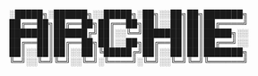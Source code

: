 ░█████╗░██████╗░░█████╗░██╗░░██╗██╗███████╗
██╔══██╗██╔══██╗██╔══██╗██║░░██║██║██╔════╝
███████║██████╔╝██║░░╚═╝███████║██║█████╗░░
██╔══██║██╔══██╗██║░░██╗██╔══██║██║██╔══╝░░
██║░░██║██║░░██║╚█████╔╝██║░░██║██║███████╗
╚═╝░░╚═╝╚═╝░░╚═╝░╚════╝░╚═╝░░╚═╝╚═╝╚══════╝
